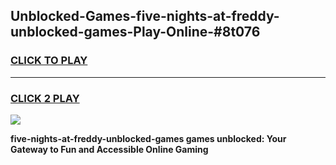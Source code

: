 
## Unblocked-Games-five-nights-at-freddy-unblocked-games-Play-Online-#8t076
<h3>
<a href="https://premium.freeplayer.one?title=five-nights-at-freddy-unblocked-games&ref=27F">CLICK TO PLAY</a></h3>
<hr>

<h3>
<a href="https://premium.freeplayer.one?title=five-nights-at-freddy-unblocked-games&ref=27F">CLICK 2 PLAY</a>
  
</h3>

<a href="https://premium.freeplayer.one?title=five-nights-at-freddy-unblocked-games&ref=27F"><img src="https://clearcache.store/games.png"></a>


**five-nights-at-freddy-unblocked-games games unblocked: Your Gateway to Fun and Accessible Online Gaming**
